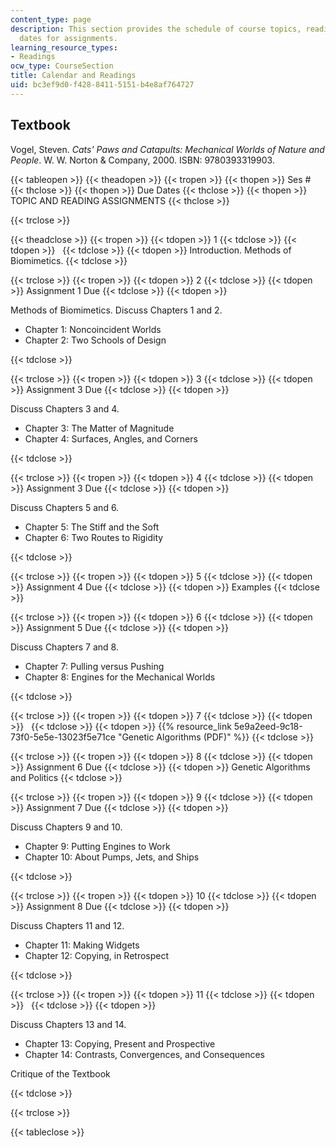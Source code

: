 ```yaml
---
content_type: page
description: This section provides the schedule of course topics, readings, and due
  dates for assignments.
learning_resource_types:
- Readings
ocw_type: CourseSection
title: Calendar and Readings
uid: bc3ef9d0-f428-8411-5151-b4e8af764727
---
```


Textbook
--------

Vogel, Steven. _Cats' Paws and Catapults: Mechanical Worlds of Nature and People_. W. W. Norton & Company, 2000. ISBN: 9780393319903.

{{< tableopen >}}
{{< theadopen >}}
{{< tropen >}}
{{< thopen >}}
Ses #
{{< thclose >}}
{{< thopen >}}
Due Dates
{{< thclose >}}
{{< thopen >}}
TOPIC AND READING ASSIGNMENTS
{{< thclose >}}

{{< trclose >}}

{{< theadclose >}}
{{< tropen >}}
{{< tdopen >}}
1
{{< tdclose >}}
{{< tdopen >}}
 
{{< tdclose >}}
{{< tdopen >}}
Introduction. Methods of Biomimetics.
{{< tdclose >}}

{{< trclose >}}
{{< tropen >}}
{{< tdopen >}}
2
{{< tdclose >}}
{{< tdopen >}}
Assignment 1 Due
{{< tdclose >}}
{{< tdopen >}}


Methods of Biomimetics. Discuss Chapters 1 and 2.

*   Chapter 1: Noncoincident Worlds
*   Chapter 2: Two Schools of Design


{{< tdclose >}}

{{< trclose >}}
{{< tropen >}}
{{< tdopen >}}
3
{{< tdclose >}}
{{< tdopen >}}
Assignment 3 Due
{{< tdclose >}}
{{< tdopen >}}


Discuss Chapters 3 and 4.

*   Chapter 3: The Matter of Magnitude
*   Chapter 4: Surfaces, Angles, and Corners


{{< tdclose >}}

{{< trclose >}}
{{< tropen >}}
{{< tdopen >}}
4
{{< tdclose >}}
{{< tdopen >}}
Assignment 3 Due
{{< tdclose >}}
{{< tdopen >}}


Discuss Chapters 5 and 6.

*   Chapter 5: The Stiff and the Soft
*   Chapter 6: Two Routes to Rigidity


{{< tdclose >}}

{{< trclose >}}
{{< tropen >}}
{{< tdopen >}}
5
{{< tdclose >}}
{{< tdopen >}}
Assignment 4 Due
{{< tdclose >}}
{{< tdopen >}}
Examples
{{< tdclose >}}

{{< trclose >}}
{{< tropen >}}
{{< tdopen >}}
6
{{< tdclose >}}
{{< tdopen >}}
Assignment 5 Due
{{< tdclose >}}
{{< tdopen >}}


Discuss Chapters 7 and 8.

*   Chapter 7: Pulling versus Pushing
*   Chapter 8: Engines for the Mechanical Worlds


{{< tdclose >}}

{{< trclose >}}
{{< tropen >}}
{{< tdopen >}}
7
{{< tdclose >}}
{{< tdopen >}}
 
{{< tdclose >}}
{{< tdopen >}}
{{% resource_link 5e9a2eed-9c18-73f0-5e5e-13023f5e71ce "Genetic Algorithms (PDF)" %}}
{{< tdclose >}}

{{< trclose >}}
{{< tropen >}}
{{< tdopen >}}
8
{{< tdclose >}}
{{< tdopen >}}
Assignment 6 Due
{{< tdclose >}}
{{< tdopen >}}
Genetic Algorithms and Politics
{{< tdclose >}}

{{< trclose >}}
{{< tropen >}}
{{< tdopen >}}
9
{{< tdclose >}}
{{< tdopen >}}
Assignment 7 Due
{{< tdclose >}}
{{< tdopen >}}


Discuss Chapters 9 and 10.

*   Chapter 9: Putting Engines to Work
*   Chapter 10: About Pumps, Jets, and Ships


{{< tdclose >}}

{{< trclose >}}
{{< tropen >}}
{{< tdopen >}}
10
{{< tdclose >}}
{{< tdopen >}}
Assignment 8 Due
{{< tdclose >}}
{{< tdopen >}}


Discuss Chapters 11 and 12.

*   Chapter 11: Making Widgets
*   Chapter 12: Copying, in Retrospect


{{< tdclose >}}

{{< trclose >}}
{{< tropen >}}
{{< tdopen >}}
11
{{< tdclose >}}
{{< tdopen >}}
 
{{< tdclose >}}
{{< tdopen >}}


Discuss Chapters 13 and 14.

*   Chapter 13: Copying, Present and Prospective
*   Chapter 14: Contrasts, Convergences, and Consequences

Critique of the Textbook


{{< tdclose >}}

{{< trclose >}}

{{< tableclose >}}